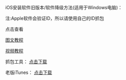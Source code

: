   iOS安装软件旧版本/软件降级方法(适用于Windows电脑)：
 
  注:Apple软件会验证ID，所以请使用自己的ID抓包
  
  点击查看
  
  [图文教程](https://docs.google.com/document/d/1gIQBeLppykOA73NalY-ZejsDqcsg7pVpwbBXQfrGbLk/edit)
  
  [视频教程](https://b23.tv/FM1h5BD)
  
  抓包工具：
  [点击下载](https://raw.githubusercontent.com/Infatuation-Fei/rule/main/Stash/iOS%E8%BD%AF%E4%BB%B6%E9%99%8D%E7%BA%A7/iOS%E6%97%A7%E7%89%88%E5%BA%94%E7%94%A8%E4%B8%8B%E8%BD%BDv5.1.exe)

  老版iTunes：
  [点击下载](https://secure-appldnld.apple.com/itunes12/091-87819-20180912-69177170-B085-11E8-B6AB-C1D03409AD2A6/iTunes64Setup.exe)
